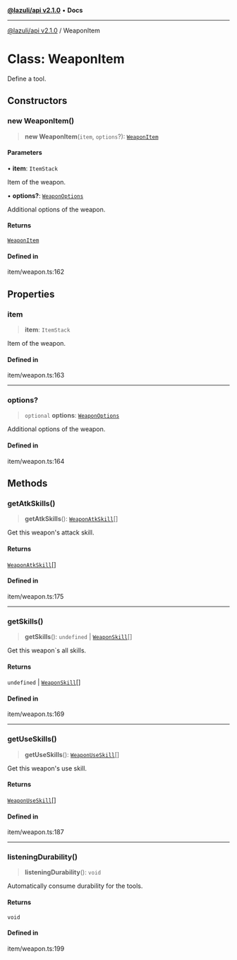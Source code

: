 [**@lazuli/api v2.1.0**](../README.md) • **Docs**

***

[@lazuli/api v2.1.0](../globals.md) / WeaponItem

# Class: WeaponItem

Define a tool.

## Constructors

### new WeaponItem()

> **new WeaponItem**(`item`, `options`?): [`WeaponItem`](WeaponItem.md)

#### Parameters

• **item**: `ItemStack`

Item of the weapon.

• **options?**: [`WeaponOptions`](../interfaces/WeaponOptions.md)

Additional options of the weapon.

#### Returns

[`WeaponItem`](WeaponItem.md)

#### Defined in

item/weapon.ts:162

## Properties

### item

> **item**: `ItemStack`

Item of the weapon.

#### Defined in

item/weapon.ts:163

***

### options?

> `optional` **options**: [`WeaponOptions`](../interfaces/WeaponOptions.md)

Additional options of the weapon.

#### Defined in

item/weapon.ts:164

## Methods

### getAtkSkills()

> **getAtkSkills**(): [`WeaponAtkSkill`](WeaponAtkSkill.md)[]

Get this weapon's attack skill.

#### Returns

[`WeaponAtkSkill`](WeaponAtkSkill.md)[]

#### Defined in

item/weapon.ts:175

***

### getSkills()

> **getSkills**(): `undefined` \| [`WeaponSkill`](WeaponSkill.md)[]

Get this weapon`s all skills.

#### Returns

`undefined` \| [`WeaponSkill`](WeaponSkill.md)[]

#### Defined in

item/weapon.ts:169

***

### getUseSkills()

> **getUseSkills**(): [`WeaponUseSkill`](WeaponUseSkill.md)[]

Get this weapon's use skill.

#### Returns

[`WeaponUseSkill`](WeaponUseSkill.md)[]

#### Defined in

item/weapon.ts:187

***

### listeningDurability()

> **listeningDurability**(): `void`

Automatically consume durability for the tools.

#### Returns

`void`

#### Defined in

item/weapon.ts:199
